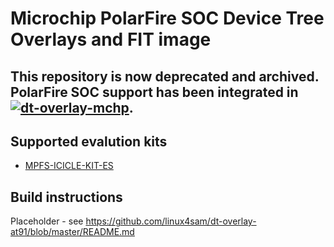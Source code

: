 # Microchip PolarFire SOC Device Tree Overlays and FIT image

## This repository is now deprecated and archived.  PolarFire SOC support has been integrated in [![dt-overlay-mchp]()](https://github.com/linux4microchip/dt-overlay-mchp).

## Supported evalution kits
- [MPFS-ICICLE-KIT-ES](https://www.microsemi.com/existing-parts/parts/152514)

## Build instructions
Placeholder - see https://github.com/linux4sam/dt-overlay-at91/blob/master/README.md

